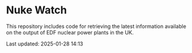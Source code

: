 # Nuke Watch

This repository includes code for retrieving the latest information available on the output of EDF nuclear power plants in the UK.

Last updated: 2025-01-28 14:13
